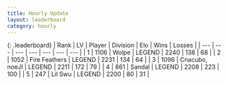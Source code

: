 ```yaml
---
title: Hourly Update
layout: leaderboard
category: hourly
---
```


{: .leaderboard}
| Rank | LV | Player | Division | Elo | Wins | Losses |
| --- | --- | --- | --- | --- | --- | --- |
| <span data-change="1">1</span> | 1106 | <span title="ID: 204953">Wolpe</span> | LEGEND | <span data-change="11">2240</span> | <span data-change="3">138</span> | <span data-change="0">68</span> |
| <span data-change="-1">2</span> | 1052 | <span title="ID: 357425">Fire Feathers</span> | LEGEND | <span data-change="0">2231</span> | <span data-change="0">134</span> | <span data-change="0">64</span> |
| <span data-change="1">3</span> | 1096 | <span title="ID: 203132">Cnacubo, noeJI</span> | LEGEND | <span data-change="0">2211</span> | <span data-change="0">172</span> | <span data-change="0">79</span> |
| <span data-change="-1">4</span> | 861 | <span title="ID: 315148">Sandal</span> | LEGEND | <span data-change="-9">2208</span> | <span data-change="1">223</span> | <span data-change="1">100</span> |
| <span data-change="0">5</span> | 247 | <span title="ID: 468342">Lil Swu</span> | LEGEND | <span data-change="0">2200</span> | <span data-change="0">80</span> | <span data-change="0">31</span> |